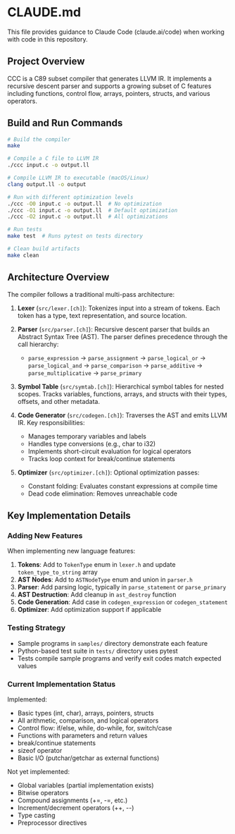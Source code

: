 # CLAUDE.md

This file provides guidance to Claude Code (claude.ai/code) when working with code in this repository.

## Project Overview

CCC is a C89 subset compiler that generates LLVM IR. It implements a recursive descent parser and supports a growing subset of C features including functions, control flow, arrays, pointers, structs, and various operators.

## Build and Run Commands

```bash
# Build the compiler
make

# Compile a C file to LLVM IR
./ccc input.c -o output.ll

# Compile LLVM IR to executable (macOS/Linux)
clang output.ll -o output

# Run with different optimization levels
./ccc -O0 input.c -o output.ll  # No optimization
./ccc -O1 input.c -o output.ll  # Default optimization
./ccc -O2 input.c -o output.ll  # All optimizations

# Run tests
make test  # Runs pytest on tests directory

# Clean build artifacts
make clean
```

## Architecture Overview

The compiler follows a traditional multi-pass architecture:

1. **Lexer** (`src/lexer.[ch]`): Tokenizes input into a stream of tokens. Each token has a type, text representation, and source location.

2. **Parser** (`src/parser.[ch]`): Recursive descent parser that builds an Abstract Syntax Tree (AST). The parser defines precedence through the call hierarchy:
   - `parse_expression` → `parse_assignment` → `parse_logical_or` → `parse_logical_and` → `parse_comparison` → `parse_additive` → `parse_multiplicative` → `parse_primary`

3. **Symbol Table** (`src/symtab.[ch]`): Hierarchical symbol tables for nested scopes. Tracks variables, functions, arrays, and structs with their types, offsets, and other metadata.

4. **Code Generator** (`src/codegen.[ch]`): Traverses the AST and emits LLVM IR. Key responsibilities:
   - Manages temporary variables and labels
   - Handles type conversions (e.g., char to i32)
   - Implements short-circuit evaluation for logical operators
   - Tracks loop context for break/continue statements

5. **Optimizer** (`src/optimizer.[ch]`): Optional optimization passes:
   - Constant folding: Evaluates constant expressions at compile time
   - Dead code elimination: Removes unreachable code

## Key Implementation Details

### Adding New Features

When implementing new language features:

1. **Tokens**: Add to `TokenType` enum in `lexer.h` and update `token_type_to_string` array
2. **AST Nodes**: Add to `ASTNodeType` enum and union in `parser.h`
3. **Parser**: Add parsing logic, typically in `parse_statement` or `parse_primary`
4. **AST Destruction**: Add cleanup in `ast_destroy` function
5. **Code Generation**: Add case in `codegen_expression` or `codegen_statement`
6. **Optimizer**: Add optimization support if applicable

### Testing Strategy

- Sample programs in `samples/` directory demonstrate each feature
- Python-based test suite in `tests/` directory uses pytest
- Tests compile sample programs and verify exit codes match expected values

### Current Implementation Status

Implemented:
- Basic types (int, char), arrays, pointers, structs
- All arithmetic, comparison, and logical operators
- Control flow: if/else, while, do-while, for, switch/case
- Functions with parameters and return values
- break/continue statements
- sizeof operator
- Basic I/O (putchar/getchar as external functions)

Not yet implemented:
- Global variables (partial implementation exists)
- Bitwise operators
- Compound assignments (+=, -=, etc.)
- Increment/decrement operators (++, --)
- Type casting
- Preprocessor directives